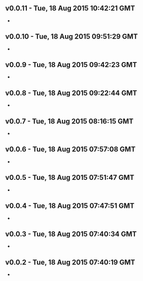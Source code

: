 v0.0.11 - Tue, 18 Aug 2015 10:42:21 GMT
---------------------------------------

- 


v0.0.10 - Tue, 18 Aug 2015 09:51:29 GMT
---------------------------------------

- 


v0.0.9 - Tue, 18 Aug 2015 09:42:23 GMT
--------------------------------------

- 


v0.0.8 - Tue, 18 Aug 2015 09:22:44 GMT
--------------------------------------

- 


v0.0.7 - Tue, 18 Aug 2015 08:16:15 GMT
--------------------------------------

- 


v0.0.6 - Tue, 18 Aug 2015 07:57:08 GMT
--------------------------------------

- 


v0.0.5 - Tue, 18 Aug 2015 07:51:47 GMT
--------------------------------------

- 


v0.0.4 - Tue, 18 Aug 2015 07:47:51 GMT
--------------------------------------

- 


v0.0.3 - Tue, 18 Aug 2015 07:40:34 GMT
--------------------------------------

- 


v0.0.2 - Tue, 18 Aug 2015 07:40:19 GMT
--------------------------------------

- 